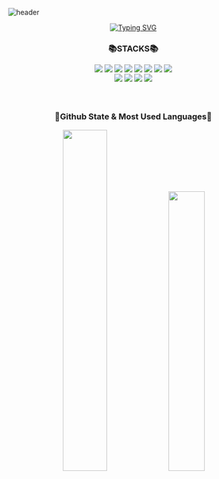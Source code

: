 ![header](https://capsule-render.vercel.app/api?type=waving&color=gradient&customColorList=23,26,27&height=150&animation=twinkling&section=header&text=🌼🌼🌼&fontAlign=85&fontSize=40)

<div align=center>
  
[![Typing SVG](https://readme-typing-svg.demolab.com?font=Gowun+Dodum&size=16&duration=3000&pause=1000&color=31CC7DFF&background=FFFFFF00&width=435&lines=%EC%95%88%EB%85%95%ED%95%98%EC%84%B8%EC%9A%94!+%EC%9B%B9+%EA%B0%9C%EB%B0%9C%EC%9E%90%EB%A5%BC+%EB%AA%A9%ED%91%9C%EB%A1%9C+%EA%B3%B5%EB%B6%80%ED%95%98%EA%B3%A0+%EC%9E%88%EB%8A%94+%EB%82%A8%EA%B6%81%EC%A7%84%EC%9E%85%EB%8B%88%EB%8B%A4!%F0%9F%98%8A)](https://git.io/typing-svg)

</div>

<div align=center>
  <h3>📚STACKS📚</h3>
  <img src="https://img.shields.io/badge/HTML-E34F26?style=flat-square&logo=HTML5&logoColor=white"/>
  <img src="https://img.shields.io/badge/CSS-1572B6?style=flat-square&logo=CSS3&logoColor=white"/>
  <img src="https://img.shields.io/badge/JQUERY-0769AD?style=flat-square&logo=jQuery&logoColor=white"/>
  <img src="https://img.shields.io/badge/JAVASCRIPT-F7DF1E?style=flat-square&logo=JavaScript&logoColor=white"/>
  <img src="https://img.shields.io/badge/REACT-61DAFB?style=flat-square&logo=React&logoColor=white"/>
  <img src="https://img.shields.io/badge/REDUX-764ABC?style=flat-square&logo=Redux&logoColor=white"/>
  <img src="https://img.shields.io/badge/BOOTSTRAP-7952B3?style=flat-square&logo=Bootstrap&logoColor=white"/>
  <img src="https://img.shields.io/badge/TYPESCRIPT-3178C6?style=flat-square&logo=Typescript&logoColor=white"/>
  <br/>
  <img src="https://img.shields.io/badge/JAVA-007396?style=flat-square&logo=OpenJDK&logoColor=white">
  <img src="https://img.shields.io/badge/SPRING-6DB33F?style=flat-square&logo=Spring&logoColor=white">
  <img src="https://img.shields.io/badge/ORACLE-F80000?style=flat-square&logo=Oracle&logoColor=white">
  <img src="https://img.shields.io/badge/TOMCAT-F8DC75?style=flat-square&logo=apachetomcat&logoColor=black">
</div>
<br/>
<br/>
<div align=center>
  <h3>🌟Github State & Most Used Languages🌟</h3>
  <img src="https://github-readme-stats.vercel.app/api?username=qhqo0403&count_private=true&theme=gotham&show_icons=true&bg_color=000000&hide_border=true&text_bold=false&text_color=ffffff" width="42%">
  <img src="https://github-readme-stats.vercel.app/api/top-langs/?username=qhqo0403&layout=compact&theme=gotham&bg_color=000000&hide_border=true&text_color=ffffff" width="38%">
</div>

<!--<a href="https://github.com/qhqo0403/github-readme-stats">
  <img src="https://github-readme-stats.vercel.app/api?username=qhqo0403&count_private=true&theme=gotham&show_icons=true&bg_color=000000&hide_border=true&text_bold=false&text_color=ffffff" />
</a>
<a href="https://github.com/qhqo0403/top-langs">
 <img src="https://github-readme-stats.vercel.app/api/top-langs/?username=qhqo0403&layout=compact&theme=gotham&bg_color=000000&hide_border=true&text_color=ffffff" />
</a>-->



<!--
**qhqo0403/qhqo0403** is a ✨ _special_ ✨ repository because its `README.md` (this file) appears on your GitHub profile.

<img src="https://img.shields.io/badge/버튼에표시될이름-색상코드?style=flat-square&logo=이름&logoColor=white"/>
<img src="https://img.shields.io/badge/REACT-61DAFB?style=flat-square&logo=React&logoColor=white"/>

Here are some ideas to get you started:

- 🔭 I’m currently working on ...
- 🌱 I’m currently learning ...
- 👯 I’m looking to collaborate on ...
- 🤔 I’m looking for help with ...
- 💬 Ask me about ...
- 📫 How to reach me: ...
- 😄 Pronouns: ...
- ⚡ Fun fact: ...
-->
